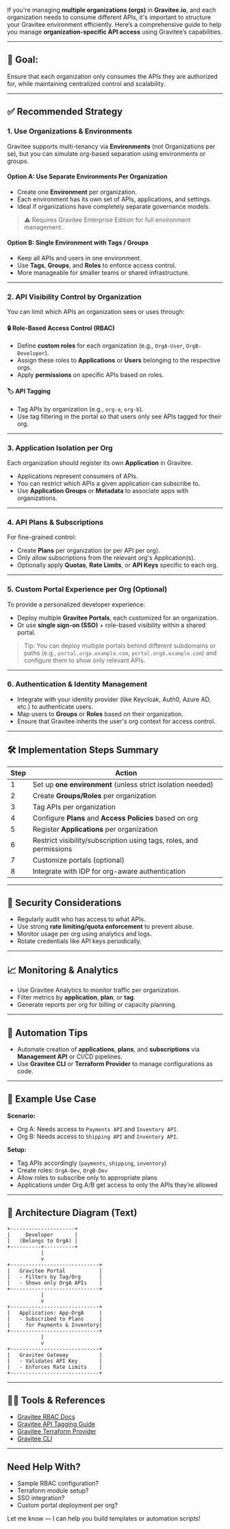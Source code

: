 If you're managing **multiple organizations (orgs)** in **Gravitee.io**, and each organization needs to consume different APIs, it's important to structure your Gravitee environment efficiently. Here’s a comprehensive guide to help you manage **organization-specific API access** using Gravitee’s capabilities.

---

## 🧩 Goal:
Ensure that each organization only consumes the APIs they are authorized for, while maintaining centralized control and scalability.

---

## ✅ Recommended Strategy

### 1. **Use Organizations & Environments**
Gravitee supports multi-tenancy via **Environments** (not Organizations per se), but you can simulate org-based separation using environments or groups.

#### Option A: Use Separate Environments Per Organization
- Create one **Environment** per organization.
- Each environment has its own set of APIs, applications, and settings.
- Ideal if organizations have completely separate governance models.

> ⚠️ Requires Gravitee Enterprise Edition for full environment management.

#### Option B: Single Environment with Tags / Groups
- Keep all APIs and users in one environment.
- Use **Tags**, **Groups**, and **Roles** to enforce access control.
- More manageable for smaller teams or shared infrastructure.

---

### 2. **API Visibility Control by Organization**

You can limit which APIs an organization sees or uses through:

#### 🔒 Role-Based Access Control (RBAC)
- Define **custom roles** for each organization (e.g., `OrgA-User`, `OrgB-Developer`).
- Assign these roles to **Applications** or **Users** belonging to the respective orgs.
- Apply **permissions** on specific APIs based on roles.

#### 🏷️ API Tagging
- Tag APIs by organization (e.g., `org-a`, `org-b`).
- Use tag filtering in the portal so that users only see APIs tagged for their org.

---

### 3. **Application Isolation per Org**

Each organization should register its own **Application** in Gravitee.

- Applications represent consumers of APIs.
- You can restrict which APIs a given application can subscribe to.
- Use **Application Groups** or **Metadata** to associate apps with organizations.

---

### 4. **API Plans & Subscriptions**

For fine-grained control:

- Create **Plans** per organization (or per API per org).
- Only allow subscriptions from the relevant org's Application(s).
- Optionally apply **Quotas**, **Rate Limits**, or **API Keys** specific to each org.

---

### 5. **Custom Portal Experience per Org (Optional)**

To provide a personalized developer experience:

- Deploy multiple **Gravitee Portals**, each customized for an organization.
- Or use **single sign-on (SSO)** + role-based visibility within a shared portal.

> Tip: You can deploy multiple portals behind different subdomains or paths (e.g., `portal.orga.example.com`, `portal.orgb.example.com`) and configure them to show only relevant APIs.

---

### 6. **Authentication & Identity Management**

- Integrate with your identity provider (like Keycloak, Auth0, Azure AD, etc.) to authenticate users.
- Map users to **Groups** or **Roles** based on their organization.
- Ensure that Gravitee inherits the user's org context for access control.

---

## 🛠️ Implementation Steps Summary

| Step | Action |
|------|--------|
| 1 | Set up **one environment** (unless strict isolation needed) |
| 2 | Create **Groups/Roles** per organization |
| 3 | Tag APIs per organization |
| 4 | Configure **Plans** and **Access Policies** based on org |
| 5 | Register **Applications** per organization |
| 6 | Restrict visibility/subscription using tags, roles, and permissions |
| 7 | Customize portals (optional) |
| 8 | Integrate with IDP for org-aware authentication |

---

## 🔐 Security Considerations

- Regularly audit who has access to what APIs.
- Use strong **rate limiting/quota enforcement** to prevent abuse.
- Monitor usage per org using analytics and logs.
- Rotate credentials like API keys periodically.

---

## 📈 Monitoring & Analytics

- Use Gravitee Analytics to monitor traffic per organization.
- Filter metrics by **application**, **plan**, or **tag**.
- Generate reports per org for billing or capacity planning.

---

## 🔄 Automation Tips

- Automate creation of **applications**, **plans**, and **subscriptions** via **Management API** or CI/CD pipelines.
- Use **Gravitee CLI** or **Terraform Provider** to manage configurations as code.

---

## 🧪 Example Use Case

**Scenario:**  
- Org A: Needs access to `Payments API` and `Inventory API`.  
- Org B: Needs access to `Shipping API` and `Inventory API`.

**Setup:**
- Tag APIs accordingly (`payments`, `shipping`, `inventory`)
- Create roles: `OrgA-Dev`, `OrgB-Dev`
- Allow roles to subscribe only to appropriate plans
- Applications under Org A/B get access to only the APIs they’re allowed

---

## 🧱 Architecture Diagram (Text)

```
+---------------------+
|     Developer       |
|   (Belongs to OrgA) |
+----------+----------+
           |
           v
+-----------------------------+
|   Gravitee Portal           |
|   - Filters by Tag/Org      |
|   - Shows only OrgA APIs    |
+-----------------------------+
           |
           v
+-----------------------------+
|   Application: App-OrgA     |
|   - Subscribed to Plans     |
|     for Payments & Inventory|
+-----------------------------+
           |
           v
+-----------------------------+
|   Gravitee Gateway          |
|   - Validates API Key       |
|   - Enforces Rate Limits    |
+-----------------------------+
```

---

## 🧑‍🔧 Tools & References

- [Gravitee RBAC Docs](https://docs.gravitee.io)
- [Gravitee API Tagging Guide](https://docs.gravitee.io/gateway/configuration/tags.html)
- [Gravitee Terraform Provider](https://github.com/gravitee-io/graviteeio-terraform-provider)
- [Gravitee CLI](https://github.com/gravitee-io/graviteeio-cli)

---

## Need Help With?

- Sample RBAC configuration?
- Terraform module setup?
- SSO integration?
- Custom portal deployment per org?

Let me know — I can help you build templates or automation scripts!

